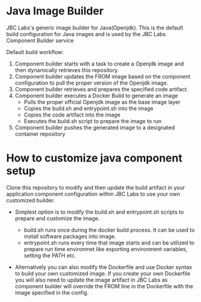 # Java Image Builder

JBC Labs's generic image builder for Java(Openjdk). This is the default build configuration for Java images and is used by the JBC Labs Component Builder service

Default build workflow:

1. Component builder starts with a task to create a Openjdk image and then dynamically retrieves this repository.
2. Component builder updates the FROM image based on the component configuration to pull the proper version of the Openjdk image.
3. Component builder retrieves and prepares the specified code artifact.
4. Component builder executes a Docker Build to generate an image
    - Pulls the proper official Openjdk image as the base image layer
    - Copies the build.sh and entrypoint.sh into the image
    - Copies the code artifact into the image
    - Executes the build.sh script to prepare the image to run 
5. Component builder pushes the generated image to a designated container repository

# How to customize java component setup
Clone this repository to modify and then update the build artifact in your application component configuration within JBC Labs to use your own customized builder.
- Simplest option is to modify the build.sh and entrypoint.sh scripts to prepare and customize the image.
  - build.sh runs once during the docker build process. It can be used to install software packages into image.
  - entrypoint.sh runs every time that image starts and can be utilized to prepare run time environmet like exporting environment variables, setting the PATH etc.
  
- Alternatively you can also modify the Dockerfile and use Docker syntax to build your own customized image. If you create your own Dockerfile you will also need to update the image artifact in JBC Labs as component builder will override the FROM line in the Dockerfile with the image specified in the config.